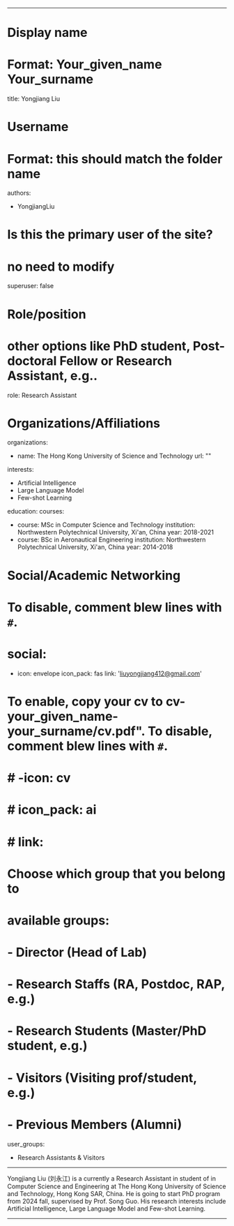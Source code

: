 
---
# Display name
# Format: Your_given_name Your_surname 
title: Yongjiang Liu

# Username
# Format: this should match the folder name
authors:
- YongjiangLiu

# Is this the primary user of the site?
# no need to modify 
superuser: false

# Role/position
# other options like PhD student, Post-doctoral Fellow or Research Assistant, e.g..
role: Research Assistant

# Organizations/Affiliations
organizations:
- name: The Hong Kong University of Science and Technology
  url: ""

interests:
- Artificial Intelligence
- Large Language Model
- Few-shot Learning

education:
  courses:
  - course: MSc in Computer Science and Technology
    institution: Northwestern Polytechnical University, Xi'an, China
    year: 2018-2021
  - course: BSc in Aeronautical Engineering
    institution: Northwestern Polytechnical University, Xi'an, China
    year: 2014-2018

# Social/Academic Networking
# To disable, comment blew lines with `#`.
# social:
- icon: envelope
  icon_pack: fas
  link: 'liuyongjiang412@gmail.com'

# To enable, copy your cv to cv-your_given_name-your_surname/cv.pdf". To disable, comment blew lines with `#`.
# # -icon: cv
# # icon_pack: ai
# # link:

# Choose which group that you belong to
#  available groups:
#  - Director (Head of Lab)
#  - Research Staffs (RA, Postdoc, RAP, e.g.)
#  - Research Students (Master/PhD student, e.g.)
#  - Visitors (Visiting prof/student, e.g.)
#  - Previous Members (Alumni)
user_groups:
- Research Assistants & Visitors
---

Yongjiang Liu (刘永江) is a currently a Research Assistant in  student of in Computer Science and Engineering at The Hong Kong University of Science and Technology, Hong Kong SAR, China. He is going to start PhD program from 2024 fall, supervised by Prof. Song Guo. His research interests include Artificial Intelligence, Large Language Model and Few-shot Learning.

---

